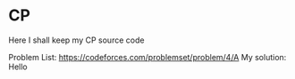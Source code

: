 # CP
Here I shall keep my CP source code

Problem List: https://codeforces.com/problemset/problem/4/A
My solution: Hello
